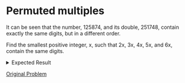 # Permuted multiples

It can be seen that the number, 125874, and its double, 251748, contain exactly the same digits, but in a different order.

Find the smallest positive integer, x, such that 2x, 3x, 4x, 5x, and 6x, contain the same digits.

<details> 
<summary>Expected Result</summary>
<pre>
142857
</pre>
</details>

[Original Problem](https://projecteuler.net/problem=52)
